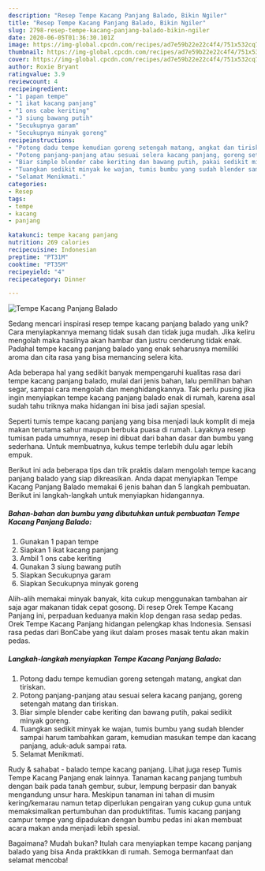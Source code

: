 ```yaml
---
description: "Resep Tempe Kacang Panjang Balado, Bikin Ngiler"
title: "Resep Tempe Kacang Panjang Balado, Bikin Ngiler"
slug: 2798-resep-tempe-kacang-panjang-balado-bikin-ngiler
date: 2020-06-05T01:36:30.101Z
image: https://img-global.cpcdn.com/recipes/ad7e59b22e22c4f4/751x532cq70/tempe-kacang-panjang-balado-foto-resep-utama.jpg
thumbnail: https://img-global.cpcdn.com/recipes/ad7e59b22e22c4f4/751x532cq70/tempe-kacang-panjang-balado-foto-resep-utama.jpg
cover: https://img-global.cpcdn.com/recipes/ad7e59b22e22c4f4/751x532cq70/tempe-kacang-panjang-balado-foto-resep-utama.jpg
author: Roxie Bryant
ratingvalue: 3.9
reviewcount: 4
recipeingredient:
- "1 papan tempe"
- "1 ikat kacang panjang"
- "1 ons cabe keriting"
- "3 siung bawang putih"
- "Secukupnya garam"
- "Secukupnya minyak goreng"
recipeinstructions:
- "Potong dadu tempe kemudian goreng setengah matang, angkat dan tiriskan."
- "Potong panjang-panjang atau sesuai selera kacang panjang, goreng setengah matang dan tiriskan."
- "Biar simple blender cabe keriting dan bawang putih, pakai sedikit minyak goreng."
- "Tuangkan sedikit minyak ke wajan, tumis bumbu yang sudah blender sampai harum tambahkan garam, kemudian masukan tempe dan kacang panjang, aduk-aduk sampai rata."
- "Selamat Menikmati."
categories:
- Resep
tags:
- tempe
- kacang
- panjang

katakunci: tempe kacang panjang 
nutrition: 269 calories
recipecuisine: Indonesian
preptime: "PT31M"
cooktime: "PT35M"
recipeyield: "4"
recipecategory: Dinner

---
```



![Tempe Kacang Panjang Balado](https://img-global.cpcdn.com/recipes/ad7e59b22e22c4f4/751x532cq70/tempe-kacang-panjang-balado-foto-resep-utama.jpg)

Sedang mencari inspirasi resep tempe kacang panjang balado yang unik? Cara menyiapkannya memang tidak susah dan tidak juga mudah. Jika keliru mengolah maka hasilnya akan hambar dan justru cenderung tidak enak. Padahal tempe kacang panjang balado yang enak seharusnya memiliki aroma dan cita rasa yang bisa memancing selera kita.

Ada beberapa hal yang sedikit banyak mempengaruhi kualitas rasa dari tempe kacang panjang balado, mulai dari jenis bahan, lalu pemilihan bahan segar, sampai cara mengolah dan menghidangkannya. Tak perlu pusing jika ingin menyiapkan tempe kacang panjang balado enak di rumah, karena asal sudah tahu triknya maka hidangan ini bisa jadi sajian spesial.

Seperti tumis tempe kacang panjang yang bisa menjadi lauk komplit di meja makan terutama sahur maupun berbuka puasa di rumah. Layaknya resep tumisan pada umumnya, resep ini dibuat dari bahan dasar dan bumbu yang sederhana. Untuk membuatnya, kukus tempe terlebih dulu agar lebih empuk.


Berikut ini ada beberapa tips dan trik praktis dalam mengolah tempe kacang panjang balado yang siap dikreasikan. Anda dapat menyiapkan Tempe Kacang Panjang Balado memakai 6 jenis bahan dan 5 langkah pembuatan. Berikut ini langkah-langkah untuk menyiapkan hidangannya.

<!--inarticleads1-->

##### Bahan-bahan dan bumbu yang dibutuhkan untuk pembuatan Tempe Kacang Panjang Balado:

1. Gunakan 1 papan tempe
1. Siapkan 1 ikat kacang panjang
1. Ambil 1 ons cabe keriting
1. Gunakan 3 siung bawang putih
1. Siapkan Secukupnya garam
1. Siapkan Secukupnya minyak goreng


Alih-alih memakai minyak banyak, kita cukup menggunakan tambahan air saja agar makanan tidak cepat gosong. Di resep Orek Tempe Kacang Panjang ini, perpaduan keduanya makin klop dengan rasa sedap pedas. Orek Tempe Kacang Panjang hidangan pelengkap khas Indonesia. Sensasi rasa pedas dari BonCabe yang ikut dalam proses masak tentu akan makin pedas. 

<!--inarticleads2-->

##### Langkah-langkah menyiapkan Tempe Kacang Panjang Balado:

1. Potong dadu tempe kemudian goreng setengah matang, angkat dan tiriskan.
1. Potong panjang-panjang atau sesuai selera kacang panjang, goreng setengah matang dan tiriskan.
1. Biar simple blender cabe keriting dan bawang putih, pakai sedikit minyak goreng.
1. Tuangkan sedikit minyak ke wajan, tumis bumbu yang sudah blender sampai harum tambahkan garam, kemudian masukan tempe dan kacang panjang, aduk-aduk sampai rata.
1. Selamat Menikmati.


Rudy &amp; sahabat - balado tempe kacang panjang. Lihat juga resep Tumis Tempe Kacang Panjang enak lainnya. Tanaman kacang panjang tumbuh dengan baik pada tanah gembur, subur, lempung berpasir dan banyak mengandung unsur hara. Meskipun tanaman ini tahan di musim kering/kemarau namun tetap diperlukan pengairan yang cukup guna untuk memaksimalkan pertumbuhan dan produktifitas. Tumis kacang panjang campur tempe yang dipadukan dengan bumbu pedas ini akan membuat acara makan anda menjadi lebih spesial. 

Bagaimana? Mudah bukan? Itulah cara menyiapkan tempe kacang panjang balado yang bisa Anda praktikkan di rumah. Semoga bermanfaat dan selamat mencoba!
